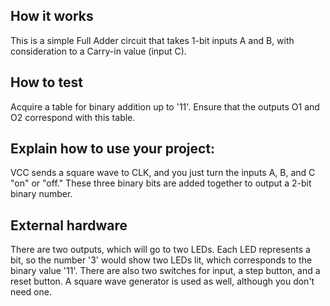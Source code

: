 <!---

This file is used to generate your project datasheet. Please fill in the information below and delete any unused
sections.

You can also include images in this folder and reference them in the markdown. Each image must be less than
512 kb in size, and the combined size of all images must be less than 1 MB.
-->

## How it works

This is a simple Full Adder circuit that takes 1-bit inputs A and B, with consideration to a Carry-in value (input C).

## How to test
Acquire a table for binary addition up to '11'. Ensure that the outputs O1 and O2 correspond with this table.

Explain how to use your project:
-
VCC sends a square wave to CLK, and you just turn the inputs A, B, and C "on" or "off." These three binary bits are added together to output a 2-bit binary number.

## External hardware

There are two outputs, which will go to two LEDs. Each LED represents a bit, so the number '3' would show two LEDs lit, which corresponds to the binary value '11'. There are also two switches for input, a step button, and a reset button. A square wave generator is used as well, although you don't need one.
